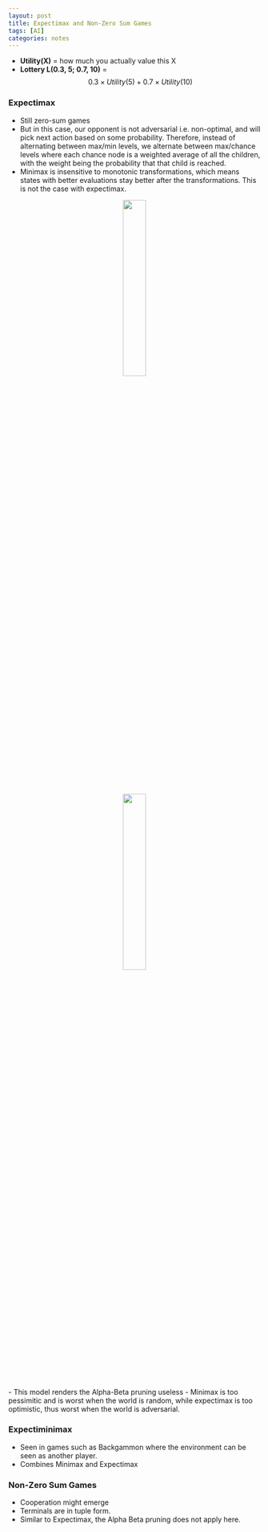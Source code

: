 ```yaml
---
layout: post
title: Expectimax and Non-Zero Sum Games
tags: [AI]
categories: notes
---
```

- **Utility(X)** = how much you actually value this X
- **Lottery L(0.3, 5; 0.7, 10)** = $$0.3\times{Utility(5)} + 0.7\times{Utility(10)}$$

### Expectimax
- Still zero-sum games
- But in this case, our opponent is not adversarial i.e. non-optimal, and will pick next action based on some probability. Therefore, instead of alternating between max/min levels, we alternate between max/chance levels where each chance node is a weighted average of all the children, with the weight being the probability that that child is reached.
- Minimax is insensitive to monotonic transformations, which means states with better evaluations stay better after the transformations. This is not the case with expectimax.
<p align="center">
    <img src="../../img/post-img/reinforcement/non-adversarial/1.png" height="30%" width="30%">
</p>
<p align="center">
    <img src="../../img/post-img/reinforcement/non-adversarial/2.png" height="30%" width="30%">
</p>
- This model renders the Alpha-Beta pruning useless
- Minimax is too pessimitic and is worst when the world is random, while expectimax is too optimistic, thus worst when the world is adversarial.


### Expectiminimax
- Seen in games such as Backgammon where the environment can be seen as another player.
- Combines Minimax and Expectimax

### Non-Zero Sum Games
- Cooperation might emerge 
- Terminals are in tuple form.
- Similar to Expectimax, the Alpha Beta pruning does not apply here.
